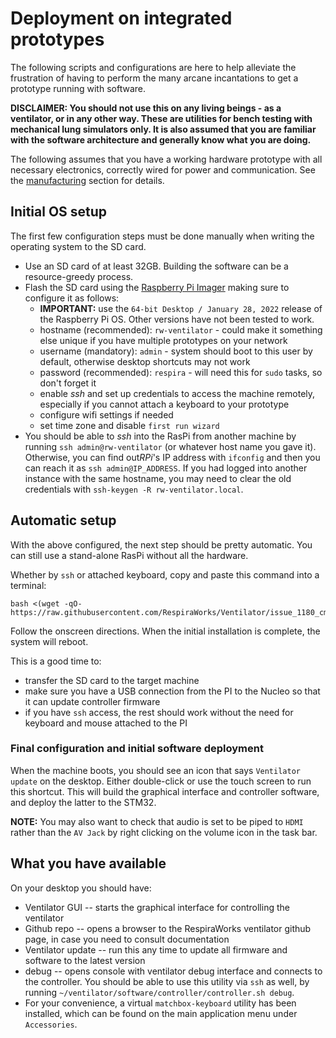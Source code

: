 # Deployment on integrated prototypes

The following scripts and configurations are here to help alleviate the frustration of having to perform the many arcane incantations to get a prototype running with software.

**DISCLAIMER: You should not use this on any living beings - as a ventilator, or in any other way. These are utilities for bench testing with mechanical lung simulators only. It is also assumed that you are familiar with the software architecture and generally know what you are doing.**

The following assumes that you have a working hardware prototype with all necessary electronics, correctly wired for power and communication. See the [manufacturing](../../../manufacturing) section for details.

## Initial OS setup

The first few configuration steps must be done manually when writing the operating system to the SD card.

* Use an SD card of at least 32GB. Building the software can be a resource-greedy process.
* Flash the SD card using the [Raspberry Pi Imager](https://www.raspberrypi.com/software/) making sure to configure it as follows:
  * **IMPORTANT:** use the `64-bit Desktop / January 28, 2022` release of the Raspberry Pi OS. Other versions have not been tested to work.
  * hostname (recommended): `rw-ventilator` - could make it something else unique if you have multiple prototypes on your network
  * username (mandatory): `admin` - system should boot to this user by default, otherwise desktop shortcuts may not work
  * password (recommended): `respira` - will need this for `sudo` tasks, so don't forget it
  * enable *ssh* and set up credentials to access the machine remotely, especially if you cannot attach a keyboard to your prototype
  * configure wifi settings if needed
  * set time zone and disable `first run wizard`
* You should be able to *ssh* into the RasPi from another machine by running `ssh admin@rw-ventilator` (or whatever host name you gave it). Otherwise, you can find out*RPi*'s IP address with `ifconfig` and then you can reach it as `ssh admin@IP_ADDRESS`. If you had logged into another instance with the same hostname, you may need to clear the old credentials with `ssh-keygen -R rw-ventilator.local`.

## Automatic setup

With the above configured, the next step should be pretty automatic. You can still use a stand-alone RasPi without all the hardware.

Whether by `ssh` or attached keyboard, copy and paste this command into a terminal:

<!-- \TODO: change command to point to master before merging!!! -->
```shell
bash <(wget -qO- https://raw.githubusercontent.com/RespiraWorks/Ventilator/issue_1180_cmake_build_on_rpi/software/utils/rpi_config/bootstrap.sh)
```

Follow the onscreen directions. When the initial installation is complete, the system will reboot.

This is a good time to:
* transfer the SD card to the target machine
* make sure you have a USB connection from the PI to the Nucleo so that it can update controller firmware
* if you have `ssh` access, the rest should work without the need for keyboard and mouse attached to the PI

### Final configuration and initial software deployment

When the machine boots, you should see an icon that says `Ventilator update` on the desktop. Either double-click or use the touch screen to run this shortcut.
This will build the graphical interface and controller software, and deploy the latter to the STM32.

**NOTE:** You may also want to check that audio is set to be piped to `HDMI` rather than the `AV Jack` by right clicking on the volume icon in the task bar.

## What you have available

On your desktop you should have:
* Ventilator GUI -- starts the graphical interface for controlling the ventilator
* Github repo -- opens a browser to the RespiraWorks ventilator github page, in case you need to consult documentation
* Ventilator update -- run this any time to update all firmware and software to the latest version
* debug -- opens console with ventilator debug interface and connects to the controller. You should be able to use this utility via `ssh` as well, by running `~/ventilator/software/controller/controller.sh debug`.
* For your convenience, a virtual `matchbox-keyboard` utility has been installed, which can be found on the main application menu under `Accessories`.

